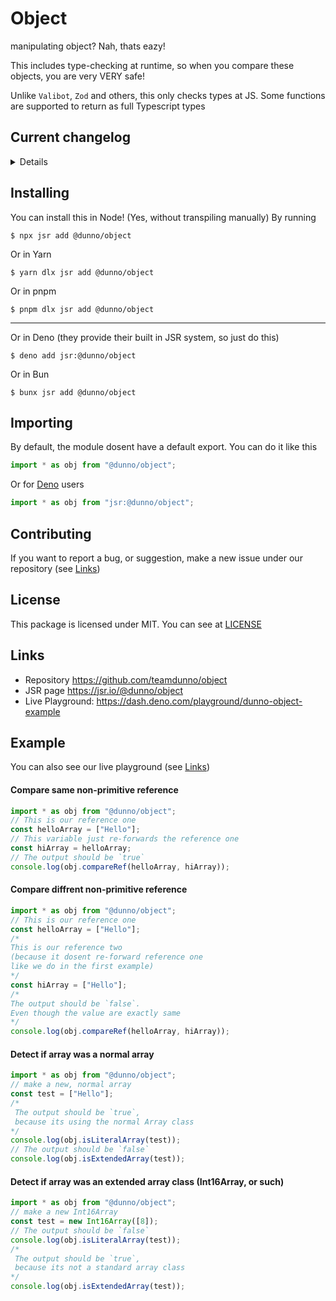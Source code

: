 # Object

manipulating object? Nah, thats eazy!

This includes type-checking at runtime, so when you compare these objects, you are very VERY safe!

Unlike `Valibot`, `Zod` and others, this only checks types at JS. Some functions are supported to return as full Typescript types

## Current changelog
<details>

- Added `SeeMaker` class for typechecking at JS, including;
- Addded function `SeeMaker.see` or default `see` function, so you can access `<object>.check()`, `<object>.checkAsync()`, `<object>.into()`, `<object>.intoAsync()`
- Added `typer` to work on typechecking at JS
- Added `withTyper` for `typer` wrapper for `SeeMaker.see` 

</details>

## Installing

You can install this in Node! (Yes, without transpiling manually) By running

```shell
$ npx jsr add @dunno/object
```

Or in Yarn

```shell
$ yarn dlx jsr add @dunno/object
```

Or in pnpm

```shell
$ pnpm dlx jsr add @dunno/object
```

---

Or in Deno (they provide their built in JSR system, so just do this)

```shell
$ deno add jsr:@dunno/object
```

Or in Bun

```shell
$ bunx jsr add @dunno/object
```

## Importing

By default, the module dosent have a default export. You can do it like this

```js
import * as obj from "@dunno/object";
```

Or for [Deno](https://deno.com) users

```js
import * as obj from "jsr:@dunno/object";
```

## Contributing

If you want to report a bug, or suggestion, make a new issue under our
repository (see [Links](#links))

## License

This package is licensed under MIT. You can see at [LICENSE](./LICENSE)

## Links

- Repository https://github.com/teamdunno/object
- JSR page https://jsr.io/@dunno/object
- Live Playground: https://dash.deno.com/playground/dunno-object-example

## Example

You can also see our live playground (see [Links](#links))

#### Compare same non-primitive reference

```js
import * as obj from "@dunno/object";
// This is our reference one
const helloArray = ["Hello"];
// This variable just re-forwards the reference one
const hiArray = helloArray;
// The output should be `true`
console.log(obj.compareRef(helloArray, hiArray));
```

#### Compare diffrent non-primitive reference

```js
import * as obj from "@dunno/object";
// This is our reference one
const helloArray = ["Hello"];
/*
This is our reference two
(because it dosent re-forward reference one
like we do in the first example)
*/
const hiArray = ["Hello"];
/*
The output should be `false`.
Even though the value are exactly same
*/
console.log(obj.compareRef(helloArray, hiArray));
```

#### Detect if array was a normal array

```js
import * as obj from "@dunno/object";
// make a new, normal array
const test = ["Hello"];
/*
 The output should be `true`,
 because its using the normal Array class
*/
console.log(obj.isLiteralArray(test));
// The output should be `false`
console.log(obj.isExtendedArray(test));
```

#### Detect if array was an extended array class (Int16Array, or such)

```js
import * as obj from "@dunno/object";
// make a new Int16Array
const test = new Int16Array([8]);
// The output should be `false`
console.log(obj.isLiteralArray(test));
/*
 The output should be `true`,
 because its not a standard array class
*/
console.log(obj.isExtendedArray(test));
```
